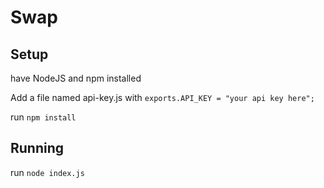 # Swap
## Setup
have NodeJS and npm installed

Add a file named api-key.js with ```exports.API_KEY = "your api key here";```

run ```npm install```

## Running
run ```node index.js``` 
